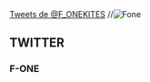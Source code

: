 <div class="SocialHome">
	<a class="twitter-timeline" href="https://twitter.com/F_ONEKITES" data-widget-id="380282114614116352">Tweets de @F_ONEKITES</a>
	<script>!function(d,s,id){var js,fjs=d.getElementsByTagName(s)[0],p=/^http:/.test(d.location)?'http':'https';if(!d.getElementById(id)){js=d.createElement(s);js.id=id;js.src=p+"://platform.twitter.com/widgets.js";fjs.parentNode.insertBefore(js,fjs);}}(document,"script","twitter-wjs");</script>
	//<img class="img-responsive" src="[!Domaine!]/Skins/[!Systeme::Skin!]/img/tw.jpg" alt="Fone"/>
	<div class="reseau-2">
		<h2>TWITTER</h2>
		<h3>F-ONE<br></h3>
	</div>
</div>